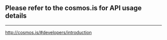 ## Please refer to the cosmos.is for API usage details
--------------------------

http://cosmos.is/#developers/introduction